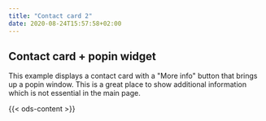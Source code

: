 ```yaml
---
title: "Contact card 2"
date: 2020-08-24T15:57:58+02:00
---
```


## Contact card + popin widget

This example displays a contact card with a "More info" button that brings up a popin window. This is a great place to show additional information which is not essential in the main page.


{{< ods-content >}}